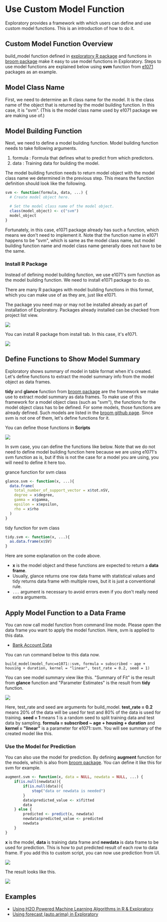 # Use Custom Model Function

Exploratory provides a framework with which users can define and use custom model functions. This is an introduction of how to do it.

## Custom Model Function Overview

build_model function defined in [exploratory R package](https://github.com/exploratory-io/exploratory_func) and functions in [broom package](https://github.com/tidyverse/broom) make it easy to use model functions in Exploratory.
Steps to use model functions are explained below using **svm** function from [e1071](https://github.com/cran/e1071) packages as an example.

## Model Class Name
First, we need to determine an R class name for the model. It is the class name of the object that is returned by the model building function. In this case, it is "svm". (This is the model class name used by e1071 package we are making use of.)

## Model Building Function
Next, we need to define a model building function.
Model building function needs to take following arguments.

1. formula : Formula that defines what to predict from which predictors.
2. data : Training data for building the model.

The model building function needs to return model object with the model class name we determined in the previous step.
This means the function definition should look like the following.

``` r
svm <- function(formula, data, ...) {
  # Create model object here.

  # Set the model class name of the model object.
  class(model_object) <- c("svm")
  model_object
}
```

Fortunately, in this case, e1071 package already has such a function, which means we don't need to implement it.
Note that the function name in e1071 happens to be "svm", which is same as the model class name, but model building function name and model class name generally does not have to be the same.

### Install R Package

Instead of defining model building function, we use e1071's svm function as the model building function.
We need to install e1071 package to do so.

There are many R packages with model building functions in this format, which you can make use of as they are, just like e1071.

The package you need may or may not be installed already as part of installation of Exploratory. Packages already installed can be checked from project list view.

![](import/images/installed_packages.png)

You can install R package from install tab. In this case, it's e1071.

![](import/images/install_package.png)

## Define Functions to Show Model Summary

Exploratory shows summary of model in table format when it's created. Let's define functions to extract the model summary info from the model object as data frames.

**tidy** and **glance** function from [broom package](https://github.com/tidyverse/broom) are the framework we make use to extract model summary as data frames. To make use of this framework for a model object class (such as "svm"), the functions for the model object class has to be defined. For some models, those functions are already defined. Such models are listed in the [broom github page](https://github.com/tidyverse/broom). Since svm is not one of them, let's define functions for it.

You can define those functions in **Scripts**

![](import/images/define_tidiers.png)

In svm case, you can define the functions like below.
Note that we do not need to define model building function here because we are using e1071's svm function as is, but if this is not the case for a model you are using, you will need to define it here too.

grance function for svm class
``` r
glance.svm <- function(x, ...){
  data.frame(
    total_number_of_support_vector = x$tot.nSV,
    degree = x$degree,
    gamma = x$gamma,
    epsilon = x$epsilon,
    rho = x$rho
  )
}
```

tidy function for svm class
``` r
tidy.svm <- function(x, ...){
  as.data.frame(x$SV)
}
```

Here are some explanation on the code above.

- **x** is the model object and these functions are expected to return a **data frame**.
- Usually, glance returns one row data frame with statistical values and tidy returns data frame with multiple rows, but it is just a conventional rule.
- `...` argument is necessary to avoid errors even if you don't really need extra arguments.

## Apply Model Function to a Data Frame

You can now call model function from command line mode. Please open the data frame you want to apply the model function. Here, svm is applied to this data.
- [Bank Account Data](https://exploratory.io/data/yosuke/7797836164735084)

You can run command below to this data now.

```
build_model(model_func=e1071::svm, formula = subscribed ~ age + housing + duration, kernel = "linear", test_rate = 0.2, seed = 1)
```

You can see model summary view like this. "Summary of Fit" is the result from **glance** function and "Parameter Estimates" is the result from **tidy** function.

![](import/images/model_result.png)

Here, test_rate and seed are arguments for build_model. __test_rate = 0.2__ means 20% of the data will be used for test and 80% of the data is used for training. __seed = 1__ means 1 is a random seed to split training data and test data by sampling. __formula = subscribed ~ age + housing + duration__ and __kernel = "linear"__ is a parameter for e1071::svm. You will see summary of the created model like this.

### Use the Model for Prediction

You can also use the model for prediction. By defining **augment** function for the models, which is also from [broom package](https://github.com/tidyverse/broom). You can define it like this for svm for example.

``` r
augment.svm <- function(x, data = NULL, newdata = NULL, ...) {
    if(is.null(newdata)){
        if(is.null(data)){
            stop("data or newdata is needed")
        }
        data$predicted_value <- x$fitted   
        data
    } else {
        predicted <- predict(x, newdata)
        newdata$predicted_value <- predicted
        newdata
    }
}
```

**x** is the model, **data** is training data frame and **newdata** is data frame to be used for prediction. This is how to put predicted result of each row to data frame. If you add this to custom script, you can now use prediction from UI.

![](import/images/prediction_ui.png)

The result looks like this.

![](import/images/prediction_result.png)


## Examples

- [Using H2O Powered Machine Learning Algorithms in R & Exploratory](https://exploratory.io/note/hideaki/1286757676531471)
- [Using forecast (auto.arima) in Exploratory](https://exploratory.io/note/hideaki/4704304894566822)
